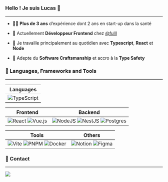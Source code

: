 ### Hello ! Je suis Lucas 👋
---

- 🧙‍♂️ **Plus de 3 ans** d’expérience dont 2 ans en start-up dans la santé

- 🔭 Actuellement **Développeur Frontend** chez [@fulll](https://github.com/fulll)

- 🚀 Je travaille principalement au quotidien avec **Typescript**, **React** et **Node**

- 🎒 Adepte du **Software Craftsmanship** et accro à la **Type Safety**

### 🚀 Languages, Frameworks and Tools 
---

| Languages |
|-----------|
|![TypeScript](https://img.shields.io/badge/typescript-%23007ACC.svg?style=for-the-badge&logo=typescript&logoColor=white)|

| Frontend | Backend |
|----------|---------|
|![React](https://img.shields.io/badge/React-20232A?style=for-the-badge&logo=react&logoColor=61DAFB) ![Vue.js](https://img.shields.io/badge/vuejs-%2335495e.svg?style=for-the-badge&logo=vuedotjs&logoColor=%234FC08D)|![NodeJS](https://img.shields.io/badge/node.js-6DA55F?style=for-the-badge&logo=node.js&logoColor=white) ![NestJS](https://img.shields.io/badge/nestjs-%23E0234E.svg?style=for-the-badge&logo=nestjs&logoColor=white) ![Postgres](https://img.shields.io/badge/postgres-%23316192.svg?style=for-the-badge&logo=postgresql&logoColor=white)|

| Tools | Others |
|------|--------|
|![Vite](https://img.shields.io/badge/vite-%23646CFF.svg?style=for-the-badge&logo=vite&logoColor=white) ![PNPM](https://img.shields.io/badge/pnpm-%234a4a4a.svg?style=for-the-badge&logo=pnpm&logoColor=f69220) ![Docker](https://img.shields.io/badge/docker-%230db7ed.svg?style=for-the-badge&logo=docker&logoColor=white)|![Notion](https://img.shields.io/badge/Notion-%23000000.svg?style=for-the-badge&logo=notion&logoColor=white) ![Figma](https://img.shields.io/badge/figma-%23F24E1E.svg?style=for-the-badge&logo=figma&logoColor=white)|


### 💬 Contact
---
<a target="_blank" href="https://www.linkedin.com/in/lucas-picque/"><img src="https://img.shields.io/badge/-LinkedIn-0077B5?style=for-the-badge&logo=Linkedin&logoColor=white"></img></a>
